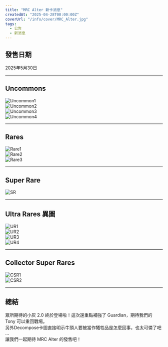 ```yaml
---
title: "MRC Alter 新卡消息"
createdAt: "2025-04-28T00:00:00Z"
coverUrl: "/info/cover/MRC_Alter.jpg"
tags:
  - 公告
  - 新消息
---
```


## 發售日期

2025年5月30日

---

## Uncommons

![Uncommon1](/info/20250501_MRCA_NewCard/Uncommon1.jpg)  
![Uncommon2](/info/20250501_MRCA_NewCard/Uncommon2.jpg)  
![Uncommon3](/info/20250501_MRCA_NewCard/Uncommon3.jpg)  
![Uncommon4](/info/20250501_MRCA_NewCard/Uncommon4.jpg)  

---

## Rares

![Rare1](/info/20250501_MRCA_NewCard/Rare1.png)  
![Rare2](/info/20250501_MRCA_NewCard/Rare2.png)  
![Rare3](/info/20250501_MRCA_NewCard/Rare3.png)  

---

## Super Rare

![SR](/info/20250501_MRCA_NewCard/SR.png)  

---

## Ultra Rares 異圖

![UR1](/info/20250501_MRCA_NewCard/UR1.png)  
![UR2](/info/20250501_MRCA_NewCard/UR2.png)  
![UR3](/info/20250501_MRCA_NewCard/UR3.png)  
![UR4](/info/20250501_MRCA_NewCard/UR4.png)  

---

## Collector Super Rares

![CSR1](/info/20250501_MRCA_NewCard/CSR1.jpg)  
![CSR2](/info/20250501_MRCA_NewCard/CSR2.jpg)  

---

## 總結

眾所期待的小灰 2.0 終於登場啦！這次還重點補強了 Guardian，期待我們的 Tony 可以重回戰場。  
另外Decompose卡圖直接明示牛頭人要被當作犧牲品是怎麼回事，也太可憐了吧 ...  
讓我們一起期待 MRC Alter 的發售吧！